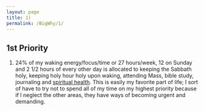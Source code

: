 ```yaml
---
layout: page
title: 1)
permalink: /BigWhy/1/
---
```



## 1st Priority 

1) 24% of my waking energy/focus/time or 27 hours/week, 12 on Sunday and 2 1/2 hours of every other day is allocated to keeping the Sabbath holy, keeping holy hour holy upon waking, attending Mass, bible study, journaling and [spiritual health](https://bigwhypro.github.io/BigWhy/Spiritual/). This is easily my favorite part of life; I sort of have to try not to spend all of my time on my highest priority because if I neglect the other areas, they have ways of becoming urgent and demanding.
